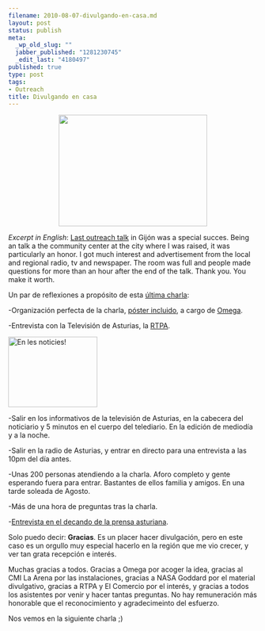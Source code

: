 ```yaml
--- 
filename: 2010-08-07-divulgando-en-casa.md
layout: post
status: publish
meta: 
  _wp_old_slug: ""
  jabber_published: "1281230745"
  _edit_last: "4180497"
published: true
type: post
tags: 
- Outreach
title: Divulgando en casa
---
```

<p style="text-align:center;"><a href="http://nasonurb.files.wordpress.com/2010/08/universo-001.jpg"><img class="aligncenter size-full wp-image-941" title="Universo.001" src="http://nasonurb.files.wordpress.com/2010/08/universo-001.jpg" alt="" width="300" height="225" /></a></p>
<em>Excerpt in English</em>: <a href="http://home.brunosan.eu/2010/07/28/charla-de-divulgacion-el-6-de-agosto-en-gijon-asturias/">Last outreach talk</a> in Gijón was a special succes. Being an talk a the community center at the city where I was raised, it was particularly an honor. I got much interest and advertisement from the local and regional radio, tv and newspaper. The room was full and people made questions for more than an hour after the end of the talk. Thank you. You make it worth.

Un par de reflexiones a propósito de esta <a href="http://home.brunosan.eu/2010/07/28/charla-de-divulgacion-el-6-de-agosto-en-gijon-asturias/">última charla</a>:

<!--more-->-Organización perfecta de la charla, <a href="http://nasonurb.files.wordpress.com/2010/08/img_20100806_165847.jpg">póster incluido</a>, a cargo de <a href="http://www.saaomega.com/">Omega</a>.

-Entrevista con la Televisión de Asturias, la <a href="http://www.rtpa.es/">RTPA</a>.

<a title="En les noticies! by brunosan, on Flickr" href="http://www.flickr.com/photos/nasonurb/4863109817/"><img class="alignright" src="http://farm5.static.flickr.com/4138/4863109817_50b5ba8ceb.jpg" alt="En les noticies!" width="180" height="142" /></a>

-Salir en los informativos de la televisión de Asturias, en la cabecera del noticiario y 5 minutos en el cuerpo del telediario. En la edición de mediodía y a la noche.

-Salir en la radio de Asturias, y entrar en directo para una entrevista a las 10pm del día antes.

-Unas 200 personas atendiendo a la charla. Aforo completo y gente esperando fuera para entrar. Bastantes de ellos familia y amigos. En una tarde soleada de Agosto.

-Más de una hora de preguntas tras la charla.

-<a href="http://www.elcomerciodigital.com/v/20100807/gijon/quiero-gente-tenga-preguntas-20100807.html">Entrevista en el decando de la prensa asturiana</a>.

Solo puedo decir: <strong>Gracias</strong>. Es un placer hacer divulgación, pero en este caso es un orgullo muy especial hacerlo en la región que me vio crecer, y ver tan grata recepción e interés.

Muchas gracias a todos. Gracias a Omega por acoger la idea, gracias al CMI La Arena por las instalaciones, gracias a NASA Goddard por el material divulgativo, gracias a RTPA y El Comercio por el interés, y gracias a todos los asistentes por venir y hacer tantas preguntas. No hay remuneración más honorable que el reconocimiento y agradecimeinto del esfuerzo.

Nos vemos en la siguiente charla ;)
